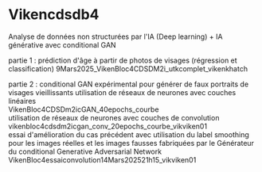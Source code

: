 # Vikencdsdb4
Analyse de données non structurées par l'IA (Deep learning) + IA générative avec conditional GAN

partie 1 : prédiction d'âge à partir de photos de visages (régression et classification) 
9Mars2025_VikenBloc4CDSDM2i_utkcomplet_vikenkhatch

partie 2 : conditional GAN expérimental pour générer de faux portraits de visages vieillissants
utilisation de réseaux de neurones avec couches linéaires  
VikenBloc4CDSDm2icGAN_40epochs_courbe  
utilisation de réseaux de neurones avec couches de convolution  
vikenbloc4cdsdm2icgan_conv_20epochs_courbe_vikviken01  
essai d'amélioration du cas précédent avec utilisation du label smoothing pour les images réelles et les images fausses fabriquées par le Générateur du conditional Generative Adversarial Network   
VikenBloc4essaiconvolution14Mars202521h15_vikviken01  





